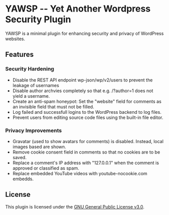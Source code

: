 # YAWSP -- Yet Another Wordpress Security Plugin

YAWSP is a minimal plugin for enhancing security and privacy of WordPress websites.

## Features

### Security Hardening
* Disable the REST API endpoint wp-json/wp/v2/users to prevent the leakage of usernames
* Disable author archvies completely so that e.g. /?author=1 does not yield a username.
* Create an anti-spam honeypot: Set the "website" field for comments as an invisible field that must not be filled.
* Log failed and successfull logins to the WordPress backend to log files.
* Prevent users from editing source code files using the built-in file editor.

### Privacy Improvements
* Gravatar (used to show avatars for comments) is disabled. Instead, local images based are shown.
* Remove cookie consent field in comments so that no cookies are to be saved.
* Replace a comment's IP address with "127.0.0.1" when the comment is approved or classified as spam.
* Replace embedded YouTube videos with youtube-nocookie.com embedds.

## License
This plugin is licensed under the [GNU General Public License v3.0](https://www.gnu.org/licenses/gpl-3.0).

